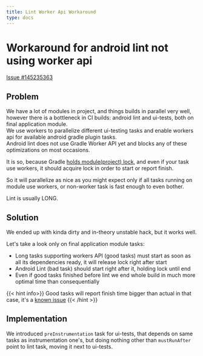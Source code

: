```yaml
---
title: Lint Worker Api Workaround
type: docs
---
```


# Workaround for android lint not using worker api 

[Issue #145235363](https://issuetracker.google.com/issues/145235363)

## Problem

We have a lot of modules in project, and things builds in parallel very well, however there is a bottleneck in CI builds:
android lint and ui-tests, both on final application module.\
We use workers to parallelize different ui-testing tasks and enable workers api for available android gradle plugin tasks.\
Android lint does not use Gradle Worker API yet and blocks any of these optimizations on most occasions.

It is so, because Gradle [holds module(project) lock](https://github.com/gradle/gradle/issues/8630#issuecomment-488161594),
and even if your task use workers, it should acquire lock in order to start or report finish.

So it will parallelize as nice as you might expect only if all tasks running on module use workers, or non-worker task is fast enough to even bother.

Lint is usually LONG.

## Solution

We ended up with kinda dirty and in-theory unstable hack, but it works well.

Let's take a look only on final application module tasks:

- Long tasks supporting workers API (good tasks) must start as soon as all its dependencies ready, it will release lock right after start
- Android Lint (bad task) should start right after it, holding lock until end
- Even if good tasks finished before lint we end whole build in much more optimal time than consequentially

{{< hint info>}}
Good tasks will report finish time bigger than actual in that case, it's a [known issue](https://github.com/gradle/gradle/issues/8630#issuecomment-488161594)
{{< /hint >}}

## Implementation

We introduced `preInstrumentation` task for ui-tests, that depends on same tasks as instrumentation one's,
but doing nothing other than `mustRunAfter` point to lint task, moving it next to ui-tests.
